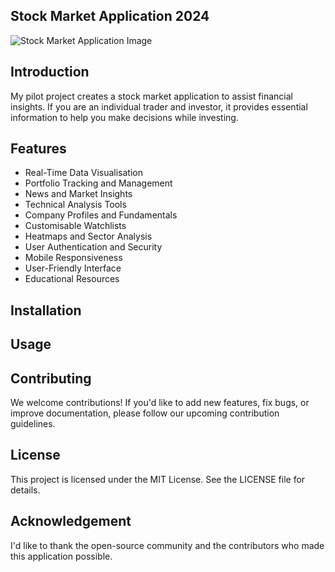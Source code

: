## Stock Market Application 2024
![Stock Market Application Image](https://github.com/Laranguyen811/stock-market-application-2024/assets/36720666/d68560b1-4495-403f-913b-75a537ac4340)
## Introduction
My pilot project creates a stock market application to assist financial insights. If you are an individual trader and investor, it provides 
essential information to help you make decisions while investing. 
## Features
* Real-Time Data Visualisation
* Portfolio Tracking and Management
* News and Market Insights
* Technical Analysis Tools
* Company Profiles and Fundamentals
* Customisable Watchlists
* Heatmaps and Sector Analysis
* User Authentication and Security
* Mobile Responsiveness
* User-Friendly Interface
* Educational Resources
## Installation
## Usage
## Contributing
We welcome contributions! If you'd like to add new features, fix bugs, or improve documentation, please follow our upcoming contribution guidelines.
## License
This project is licensed under the MIT License. See the LICENSE file for details.
## Acknowledgement
I'd like to thank the open-source community and the contributors who made this application possible. 
